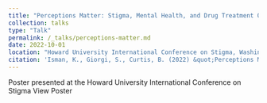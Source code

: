 ```yaml
---
title: "Perceptions Matter: Stigma, Mental Health, and Drug Treatment Outcomes"
collection: talks
type: "Talk"
permalink: /_talks/perceptions-matter.md
date: 2022-10-01
location: "Howard University International Conference on Stigma, Washington, D.C."
citation: 'Isman, K., Giorgi, S., Curtis, B. (2022) &quot;Perceptions Matter: Stigma, Mental Health, and Drug Treatment Outcomes&quot;'
---
```


Poster presented at the Howard University International Conference on Stigma View Poster
